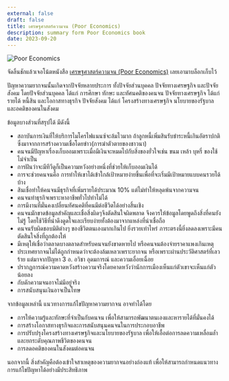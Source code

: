 ```yaml
---
external: false
draft: false
title: เศรษฐศาสตร์ความจน (Poor Economics)
description: summary form Poor Economics book
date: 2023-09-20
---
```


![Poor Economics](/images/pooreconomic.png)

จัดลิ้นชักแล้วเจอโน้ตหนังสือ [เศรษฐศาสตร์ความจน (Poor Economics)](https://salt.co.th/product/poor-econs/) เลยเอามาบล็อกเก็บไว้

ปัญหาความยากจนนั้นเกิดจากปัจจัยหลายประการ ทั้งปัจจัยส่วนบุคคล ปัจจัยทางเศรษฐกิจ และปัจจัยสังคม โดยปัจจัยส่วนบุคคล ได้แก่ การศึกษา ทักษะ และทัศนคติของคนจน ปัจจัยทางเศรษฐกิจ ได้แก่ รายได้ หนี้สิน และโอกาสทางธุรกิจ ปัจจัยสังคม ได้แก่ โครงสร้างทางเศรษฐกิจ นโยบายของรัฐบาล และอคติของคนในสังคม

ข้อมูลบางส่วนที่สรุปได้ มีดังนี้

- สถาบันการเงินที่ให้บริการไมโครไฟแนนซ์จะล้มไวมาก ถ้าลูกหนี้เพิ่มสินรับชำระหนี้เกินอัตราปกติ ซึ่งมาจากการสร้างความเชื่อโดยข่าว(การฆ่าตัวตายของชาวนา)
- คนจนมีปัญหาเรื่องเก็บออมเพราะเมื่อมีเงินจะหมดไปกับสิ่งของยั่วใจเช่น ขนม เหล้า บุหรี่ ของใช้ไม่จำเป็น
- การฝันว่าจะมีทีวีดูก็เป็นความหวังอย่างหนึ่งที่ช่วยให้เก็บออมเงินได้
- การจะช่วยคนจนคือ การทำให้เขาได้เข้าใกล้เป้าหมายง่ายขึ้นเพื่อที่จะเริ่มมีเป้าหมายแบบคนรวยได้บ้าง
- สินเชื่อทำให้คนจนมีธุรกิจที่เพิ่มรายได้ประมาณ 10% แต่ไม่ทำให้หลุดพ้นจากความจน
- คนจนทำธุรกิจเพราะหาอาชีพทั่วไปทำไม่ได้
- การมีงานที่มั่นคงเปลี่ยนทัศนคติที่คนมีต่อชีวิตได้อย่างสิ้นเชิง
- คนจนมักขาดข้อมูลสำคัญและเชื่อสิ่งผิดๆจึงตัดสินใจผิดพลาด จึงควรให้ข้อมูลโดยพูดถึงสิ่งที่คนยังไม่รู้ โดยใช้วิธีที่น่าดึงดูดใจและเรียบง่ายทั้งต้องมาจากแหล่งที่น่าเชื่อถือ
- คนจนรับผิดชอบมิติต่างๆ ของชีวิตตนเองมากเกินไป ยิ่งรวยเท่าไหร่ ภาระตรงนี้ยิ่งลดลงเพราะมีคนตัดสินใจสิ่งที่ถูกต้องให้
- มีเหตุให้เชื่อว่าตลาดบางตลาดสำหรับคนจนยังขาดหายไป หรือคนจนต้องจ่ายราคาแพงเกินเหตุ
- ประเทศยากจนไม่ได้ถูกกำหนดว่าจะต้องล้มเหลวเพราะยากจน หรือเพราะผ่านประวัติศาสตร์ที่เลวร้าย แต่มาจากปัญหา 3 อ. อวิชา อุดมการณ์ และความเอื่อยเฉื่อย
- ปรากฏการณ์ความคาดหวังสร้างความจริงโดยคาดหวังว่านักการเมืองเห็นแก่ตัวเขาจะเห็นแก่ตัวน้อยลง
- กับดักความจนอาจไม่มีอยู่จริง
- การสนับสนุนเงินอาจเป็นโทษ

จากข้อมูลเหล่านี้ แนวทางการแก้ไขปัญหาความยากจน อาจทำได้โดย

- การให้ความรู้และทักษะที่จำเป็นกับคนจน เพื่อให้สามารถพัฒนาตนเองและหารายได้ที่มั่นคงได้
- การสร้างโอกาสทางธุรกิจและการสนับสนุนคนจนในการประกอบอาชีพ
- การปรับปรุงโครงสร้างทางเศรษฐกิจและนโยบายของรัฐบาล เพื่อให้เอื้อต่อการลดความเหลื่อมล้ำและยกระดับคุณภาพชีวิตของคนจน
- การลดอคติของคนในสังคมต่อคนจน

นอกจากนี้ สิ่งสำคัญคือต้องเข้าใจสาเหตุของความยากจนอย่างถ่องแท้ เพื่อให้สามารถกำหนดแนวทางการแก้ไขปัญหาได้อย่างมีประสิทธิภาพ
